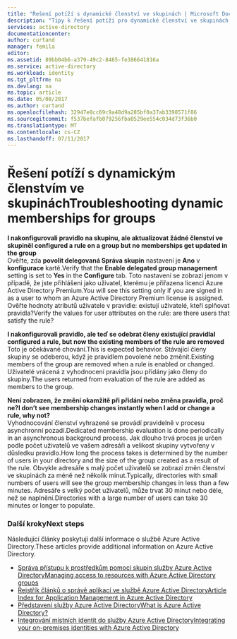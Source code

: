 ```yaml
---
title: "Řešení potíží s dynamické členství ve skupinách | Microsoft Docs"
description: "Tipy k řešení potíží pro dynamické členství ve skupinách v Azure AD."
services: active-directory
documentationcenter: 
author: curtand
manager: femila
editor: 
ms.assetid: 89bb04b6-a379-49c2-8465-fe386641816a
ms.service: active-directory
ms.workload: identity
ms.tgt_pltfrm: na
ms.devlang: na
ms.topic: article
ms.date: 05/08/2017
ms.author: curtand
ms.openlocfilehash: 32947e8cc69c9a48d9a285bf0a37ab3398571f86
ms.sourcegitcommit: f537befafb079256fba0529ee554c034d73f36b0
ms.translationtype: MT
ms.contentlocale: cs-CZ
ms.lasthandoff: 07/11/2017
---
```

# <a name="troubleshooting-dynamic-memberships-for-groups"></a><span data-ttu-id="1696d-103">Řešení potíží s dynamickým členstvím ve skupinách</span><span class="sxs-lookup"><span data-stu-id="1696d-103">Troubleshooting dynamic memberships for groups</span></span>
<span data-ttu-id="1696d-104">**I nakonfigurovali pravidlo na skupinu, ale aktualizovat žádné členství ve skupině**</span><span class="sxs-lookup"><span data-stu-id="1696d-104">**I configured a rule on a group but no memberships get updated in the group**</span></span><br/><span data-ttu-id="1696d-105">Ověřte, zda **povolit delegovaná Správa skupin** nastavení je **Ano** v **konfigurace** kartě.</span><span class="sxs-lookup"><span data-stu-id="1696d-105">Verify that the **Enable delegated group management** setting is set to **Yes** in the **Configure** tab.</span></span> <span data-ttu-id="1696d-106">Toto nastavení se zobrazí jenom v případě, že jste přihlášeni jako uživatel, kterému je přiřazena licenci Azure Active Directory Premium.</span><span class="sxs-lookup"><span data-stu-id="1696d-106">You will see this setting only if you are signed in as a user to whom an Azure Active Directory Premium license is assigned.</span></span> <span data-ttu-id="1696d-107">Ověřte hodnoty atributů uživatele v pravidle: existují uživatelé, kteří splňovat pravidla?</span><span class="sxs-lookup"><span data-stu-id="1696d-107">Verify the values for user attributes on the rule: are there users that satisfy the rule?</span></span>

<span data-ttu-id="1696d-108">**I nakonfigurovali pravidlo, ale teď se odebrat členy existující pravidla**</span><span class="sxs-lookup"><span data-stu-id="1696d-108">**I configured a rule, but now the existing members of the rule are removed**</span></span><br/><span data-ttu-id="1696d-109">Toto je očekávané chování.</span><span class="sxs-lookup"><span data-stu-id="1696d-109">This is expected behavior.</span></span> <span data-ttu-id="1696d-110">Stávající členy skupiny se odeberou, když je pravidlem povolené nebo změnit.</span><span class="sxs-lookup"><span data-stu-id="1696d-110">Existing members of the group are removed when a rule is enabled or changed.</span></span> <span data-ttu-id="1696d-111">Uživatelé vrácená z vyhodnocení pravidla jsou přidány jako členy do skupiny.</span><span class="sxs-lookup"><span data-stu-id="1696d-111">The users returned from evaluation of the rule are added as members to the group.</span></span>     

<span data-ttu-id="1696d-112">**Není zobrazen, že změní okamžitě při přidání nebo změna pravidla, proč ne?**</span><span class="sxs-lookup"><span data-stu-id="1696d-112">**I don’t see membership changes instantly when I add or change a rule, why not?**</span></span><br/><span data-ttu-id="1696d-113">Vyhodnocování členství vyhrazené se provádí pravidelně v procesu asynchronní pozadí.</span><span class="sxs-lookup"><span data-stu-id="1696d-113">Dedicated membership evaluation is done periodically in an asynchronous background process.</span></span> <span data-ttu-id="1696d-114">Jak dlouho trvá proces je určen podle počet uživatelů ve vašem adresáři a velikost skupiny vytvořeny v důsledku pravidlo.</span><span class="sxs-lookup"><span data-stu-id="1696d-114">How long the process takes is determined by the number of users in your directory and the size of the group created as a result of the rule.</span></span> <span data-ttu-id="1696d-115">Obvykle adresáře s malý počet uživatelů se zobrazí změn členství ve skupinách za méně než několik minut.</span><span class="sxs-lookup"><span data-stu-id="1696d-115">Typically, directories with small numbers of users will see the group membership changes in less than a few minutes.</span></span> <span data-ttu-id="1696d-116">Adresáře s velký počet uživatelů, může trvat 30 minut nebo déle, než se naplnění.</span><span class="sxs-lookup"><span data-stu-id="1696d-116">Directories with a large number of users can take 30 minutes or longer to populate.</span></span>

### <a name="next-steps"></a><span data-ttu-id="1696d-117">Další kroky</span><span class="sxs-lookup"><span data-stu-id="1696d-117">Next steps</span></span>
<span data-ttu-id="1696d-118">Následující články poskytují další informace o službě Azure Active Directory.</span><span class="sxs-lookup"><span data-stu-id="1696d-118">These articles provide additional information on Azure Active Directory.</span></span>

* [<span data-ttu-id="1696d-119">Správa přístupu k prostředkům pomocí skupin služby Azure Active Directory</span><span class="sxs-lookup"><span data-stu-id="1696d-119">Managing access to resources with Azure Active Directory groups</span></span>](active-directory-manage-groups.md)
* [<span data-ttu-id="1696d-120">Rejstřík článků o správě aplikací ve službě Azure Active Directory</span><span class="sxs-lookup"><span data-stu-id="1696d-120">Article Index for Application Management in Azure Active Directory</span></span>](active-directory-apps-index.md)
* [<span data-ttu-id="1696d-121">Představení služby Azure Active Directory</span><span class="sxs-lookup"><span data-stu-id="1696d-121">What is Azure Active Directory?</span></span>](active-directory-whatis.md)
* [<span data-ttu-id="1696d-122">Integrování místních identit do služby Azure Active Directory</span><span class="sxs-lookup"><span data-stu-id="1696d-122">Integrating your on-premises identities with Azure Active Directory</span></span>](active-directory-aadconnect.md)
